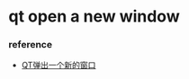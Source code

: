 # qt open a new window


### reference

- [QT弹出一个新的窗口](https://blog.csdn.net/xiaohongmao663832/article/details/94599777)